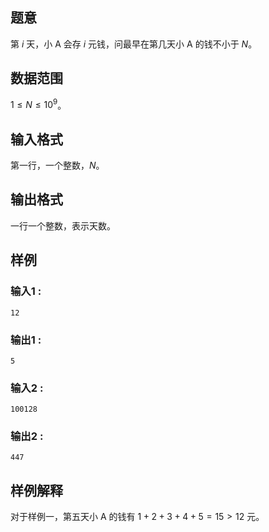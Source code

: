 ## 题意  

第 $i$ 天，小 A 会存 $i$ 元钱，问最早在第几天小 A 的钱不小于 $N$。

## 数据范围

$1\le N\le 10^9$。      

## 输入格式

第一行，一个整数，$N$。     
          
## 输出格式

一行一个整数，表示天数。

## 样例

### 输入1 :
```
12
```

### 输出1 :
```
5
```

### 输入2 :
```
100128
```

### 输出2 :
```
447
```

## 样例解释
对于样例一，第五天小 A 的钱有 $1+2+3+4+5=15 > 12$ 元。
